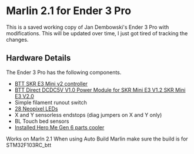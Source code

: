 # Marlin 2.1 for Ender 3 Pro

This is a saved working copy of Jan Dembowski's Ender 3 Pro with modifications. This will be updated over time, I just got tired of tracking the changes.

## Hardware Details

The Ender 3 Pro has the following components.

- [BTT SKR E3 Mini v2 controller](https://www.biqu.equipment/products/bigtreetech-skr-mini-e3-v2-0-32-bit-control-board-integrated-tmc2209-uart-for-ender-3)
- [BTT Direct DCDC5V V1.0 Power Module for SKR Mini E3 V1.2 SKR Mini E3 V2.0](https://www.biqu.equipment/products/bigtreetech-dcdc5v-v1-0-power-module-5v-for-skr-mini-e3-v1-2-skr-mini-e3-v3-0-32bit-control-board-rgb-light)
- Simple filament runout switch
- [28 Neopixel LEDs](https://www.adafruit.com/product/1376)
- X and Y sensorless endstops (diag jumpers on X and Y only)
- BL Touch bed sensors
- [Installed Hero Me Gen 6 parts cooler](https://www.printables.com/model/39322-hero-me-gen6-master-suite)

Works on Marln 2.1
When using Auto Build Marlin make sure the build is for STM32F103RC_btt
